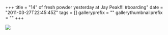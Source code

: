 +++
title = "14\" of fresh powder yesterday at Jay Peak!!! #boarding"
date = "2011-03-27T22:45:45Z"
tags = []
galleryprefix = ""
gallerythumbnailprefix = ""
+++

![](/img/image.jpg)

